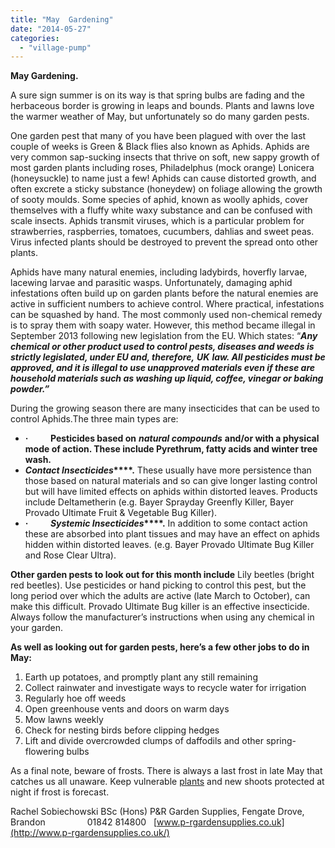 ```yaml
---
title: "May  Gardening"
date: "2014-05-27"
categories: 
  - "village-pump"
---
```


**May Gardening.**

A sure sign summer is on its way is that spring bulbs are fading and the herbaceous border is growing in leaps and bounds. Plants and lawns love the warmer weather of May, but unfortunately so do many garden pests.

One garden pest that many of you have been plagued with over the last couple of weeks is Green & Black flies also known as Aphids. Aphids are very common sap-sucking insects that thrive on soft, new sappy growth of most garden plants including roses, Philadelphus (mock orange) Lonicera (honeysuckle) to name just a few! Aphids can cause distorted growth, and often excrete a sticky substance (honeydew) on foliage allowing the growth of sooty moulds. Some species of aphid, known as woolly aphids, cover themselves with a fluffy white waxy substance and can be confused with scale insects. Aphids transmit viruses, which is a particular problem for strawberries, raspberries, tomatoes, cucumbers, dahlias and sweet peas. Virus infected plants should be destroyed to prevent the spread onto other plants.

Aphids have many natural enemies, including ladybirds, hoverfly larvae, lacewing larvae and parasitic wasps. Unfortunately, damaging aphid infestations often build up on garden plants before the natural enemies are active in sufficient numbers to achieve control. Where practical, infestations can be squashed by hand. The most commonly used non-chemical remedy is to spray them with soapy water. However, this method became illegal in September 2013 following new legislation from the EU. Which states: “**_Any chemical or other product used to control pests, diseases and weeds is strictly legislated, under EU and, therefore,_** **_UK_** **_law. **All pesticides must be approved, and it is illegal to use unapproved materials even if these are household materials such as washing up liquid, coffee, vinegar or baking powder.”**_** 

During the growing season there are many insecticides that can be used to control Aphids.The three main types are:

- **·**         **Pesticides based on** **_natural compounds_** **and/or with a physical mode of action. These include Pyrethrum, fatty acids and winter tree wash.**
- **_Contact Insecticides_****.** These usually have more persistence than those based on natural materials and so can give longer lasting control but will have limited effects on aphids within distorted leaves. Products include Deltametherin (e.g. Bayer Sprayday Greenfly Killer, Bayer Provado Ultimate Fruit & Vegetable Bug Killer).
- **·**         **_Systemic Insecticides_****.** In addition to some contact action these are absorbed into plant tissues and may have an effect on aphids hidden within distorted leaves. (e.g. Bayer Provado Ultimate Bug Killer and Rose Clear Ultra).

**Other garden pests to look out for this month include** Lily beetles (bright red beetles). Use pesticides or hand picking to control this pest, but the long period over which the adults are active (late March to October), can make this difficult. Provado Ultimate Bug killer is an effective insecticide. Always follow the manufacturer’s instructions when using any chemical in your garden.

**As well as looking out for garden pests, here’s a few other jobs to do in May:**

1. Earth up potatoes, and promptly plant any still remaining
2. Collect rainwater and investigate ways to recycle water for irrigation
3. Regularly hoe off weeds
4. Open greenhouse vents and doors on warm days
5. Mow lawns weekly
6. Check for nesting birds before clipping hedges
7. Lift and divide overcrowded clumps of daffodils and other spring-flowering bulbs

As a final note, beware of frosts. There is always a last frost in late May that catches us all unaware. Keep vulnerable [plants](http://www.thegardencentregroup.co.uk/plants-by-category) and new shoots protected at night if frost is forecast.

Rachel Sobiechowski BSc (Hons) P&R Garden Supplies, Fengate Drove, Brandon                 01842 814800   [www.p-rgardensupplies.co.uk](http://www.p-rgardensupplies.co.uk/)

